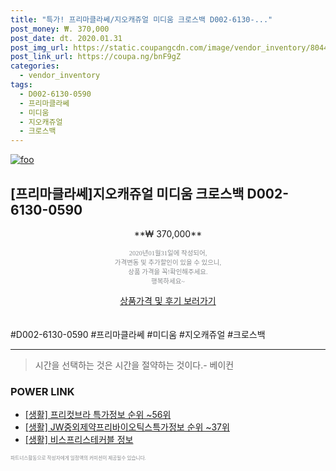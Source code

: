 ```yaml
--- 
title: "특가! 프리마클라쎄/지오캐쥬얼 미디움 크로스백 D002-6130-..." 
post_money: ₩. 370,000 
post_date: dt. 2020.01.31 
post_img_url: https://static.coupangcdn.com/image/vendor_inventory/8044/e8dcb0f84de82b506670744e23e8bf4507eb374552f7966a800addbb42e8.jpg 
post_link_url: https://coupa.ng/bnF9gZ 
categories: 
  - vendor_inventory 
tags: 
  - D002-6130-0590 
  - 프리마클라쎄 
  - 미디움 
  - 지오캐쥬얼 
  - 크로스백 
--- 
```

[![foo](https://static.coupangcdn.com/image/vendor_inventory/8044/e8dcb0f84de82b506670744e23e8bf4507eb374552f7966a800addbb42e8.jpg)](https://coupa.ng/bnF9gZ) 

## [프리마클라쎄]지오캐쥬얼 미디움 크로스백 D002-6130-0590 
<p style="text-align: center;">**₩ 370,000**</p> 
<p style="text-align: center;"><span style="color: #898c8f; font-family: Georgia,Times,serif; font-size: 0.75em;">2020년01월31일에 작성되어, <br>가격변동 및 추가할인이 있을 수 있으니,<br> 상품 가격을 꼭!확인해주세요.<br>행복하세요~</span> 
</p>	 
<div markdown="0" style="text-align: center;"><a href="https://coupa.ng/bnF9gZ" class="btn btn--success">상품가격 및 후기 보러가기</a></div> 
<br><br> 
  #D002-6130-0590 #프리마클라쎄 #미디움 #지오캐쥬얼 #크로스백 
<hr> 

> 시간을 선택하는 것은 시간을 절약하는 것이다.- 베이컨 


### POWER LINK

* <a href="https://blog.naver.com/sakai111/221777162800" target="_blank"> [생활] 프리컷브라 특가정보 순위 ~56위</a>
* <a href="https://blog.naver.com/sakai111/221772961682" target="_blank"> [생활] JW중외제약프리바이오틱스특가정보 순위 ~37위</a>
* <a href="https://blog.naver.com/sakai111/221765078981" target="_blank"> [생활] 비스프리스테커블 정보 </a>

<span style="color: #898c8f; font-family: Georgia,Times,serif; font-size: 0.55em;">파트너스활동으로 작성자에게 일정액의 커미션이 제공될수 있습니다.</span> 
